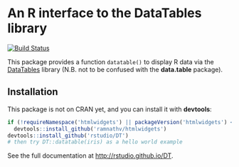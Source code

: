 # An R interface to the DataTables library

[![Build Status](https://travis-ci.org/rstudio/DT.svg)](https://travis-ci.org/rstudio/DT)

This package provides a function `datatable()` to display R data via the [DataTables](http://datatables.net/) library (N.B. not to be confused with the **data.table** package).

## Installation

This package is not on CRAN yet, and you can install it with **devtools**:

```r
if (!requireNamespace('htmlwidgets') || packageVersion('htmlwidgets') <= '0.3.2')
  devtools::install_github('ramnathv/htmlwidgets')
devtools::install_github('rstudio/DT')
# then try DT::datatable(iris) as a hello world example
```

See the full documentation at <http://rstudio.github.io/DT>.
